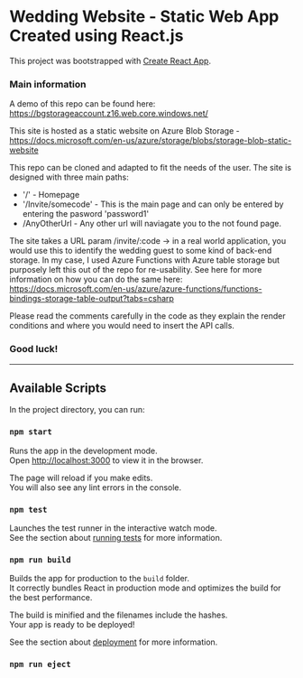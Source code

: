 # Wedding Website - Static Web App Created using React.js

This project was bootstrapped with [Create React App](https://github.com/facebook/create-react-app).

### Main information

A demo of this repo can be found here: https://bgstorageaccount.z16.web.core.windows.net/

This site is hosted as a static website on Azure Blob Storage - https://docs.microsoft.com/en-us/azure/storage/blobs/storage-blob-static-website

This repo can be cloned and adapted to fit the needs of the user. 
The site is designed with three main paths:

- '/' - Homepage 
- '/Invite/somecode' - This is the main page and can only be entered by entering the pasword 'password1'
- /AnyOtherUrl - Any other url will naviagate you to the not found page.

The site takes a URL param /invite/:code -> in a real world application, you would use this to identify the wedding guest to some kind of back-end storage. In my case, I used Azure Functions with Azure table storage but purposely left this out of the repo for re-usability. See here for more information on how you can do the same here: https://docs.microsoft.com/en-us/azure/azure-functions/functions-bindings-storage-table-output?tabs=csharp

Please read the comments carefully in the code as they explain the render conditions and where you would need to insert the API calls.
### Good luck!

----- 

## Available Scripts

In the project directory, you can run:

### `npm start`

Runs the app in the development mode.\
Open [http://localhost:3000](http://localhost:3000) to view it in the browser.

The page will reload if you make edits.\
You will also see any lint errors in the console.

### `npm test`

Launches the test runner in the interactive watch mode.\
See the section about [running tests](https://facebook.github.io/create-react-app/docs/running-tests) for more information.

### `npm run build`

Builds the app for production to the `build` folder.\
It correctly bundles React in production mode and optimizes the build for the best performance.

The build is minified and the filenames include the hashes.\
Your app is ready to be deployed!

See the section about [deployment](https://facebook.github.io/create-react-app/docs/deployment) for more information.

### `npm run eject`

